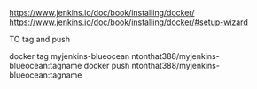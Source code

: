 https://www.jenkins.io/doc/book/installing/docker/
https://www.jenkins.io/doc/book/installing/docker/#setup-wizard




TO tag and push

docker tag myjenkins-blueocean ntonthat388/myjenkins-blueocean:tagname
docker push ntonthat388/myjenkins-blueocean:tagname